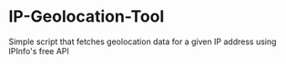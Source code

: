 # IP-Geolocation-Tool
Simple script that fetches geolocation data for a given IP address using IPInfo's free API
